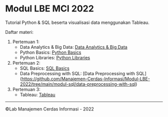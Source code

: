 # Modul LBE MCI 2022

Tutorial Python & SQL beserta visualisasi data menggunakan Tableau.

Daftar materi:

1. Pertemuan 1:
   - Data Analytics & Big Data: [Data Analytics & Big Data](https://intip.in/LBEMCI22DAOverview)
   - Python Basics: [Python Basics](https://github.com/Manajemen-Cerdas-Informasi/Modul-LBE-2022/tree/main/modul-python/python-basics)
   - Python Libraries: [Python Libraries](https://github.com/Manajemen-Cerdas-Informasi/Modul-LBE-2022/tree/main/modul-python/python-libraries)
2. Pertemuan 2:
   - SQL Basics: [SQL Basics](https://github.com/Manajemen-Cerdas-Informasi/Modul-LBE-2022/tree/main/modul-sql/sql-basics)
   - Data Preprocessing with SQL: [Data Preprocessing with SQL] (https://github.com/Manajemen-Cerdas-Informasi/Modul-LBE-2022/tree/main/modul-sql/data-preprocessing-with-sql)
3. Pertemuan 3:
   - Tableau: [Tableau](https://github.com/Manajemen-Cerdas-Informasi/Modul-LBE-2022/blob/main/modul-tableu/README.md)

---

©Lab Manajemen Cerdas Informasi - 2022
